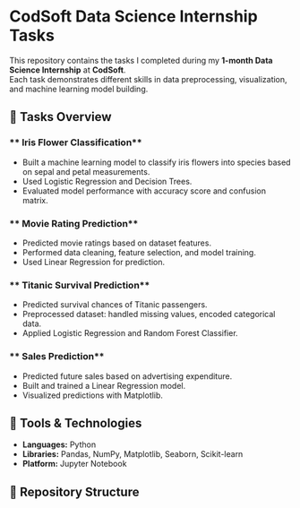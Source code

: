# CodSoft Data Science Internship Tasks

This repository contains the tasks I completed during my **1-month Data Science Internship** at **CodSoft**.  
Each task demonstrates different skills in data preprocessing, visualization, and machine learning model building.

## 📌 Tasks Overview

### ** Iris Flower Classification**
- Built a machine learning model to classify iris flowers into species based on sepal and petal measurements.
- Used Logistic Regression and Decision Trees.
- Evaluated model performance with accuracy score and confusion matrix.

### ** Movie Rating Prediction**
- Predicted movie ratings based on dataset features.
- Performed data cleaning, feature selection, and model training.
- Used Linear Regression for prediction.

### ** Titanic Survival Prediction**
- Predicted survival chances of Titanic passengers.
- Preprocessed dataset: handled missing values, encoded categorical data.
- Applied Logistic Regression and Random Forest Classifier.

### ** Sales Prediction**
- Predicted future sales based on advertising expenditure.
- Built and trained a Linear Regression model.
- Visualized predictions with Matplotlib.

## 🚀 Tools & Technologies
- **Languages:** Python
- **Libraries:** Pandas, NumPy, Matplotlib, Seaborn, Scikit-learn
- **Platform:** Jupyter Notebook

## 📂 Repository Structure
